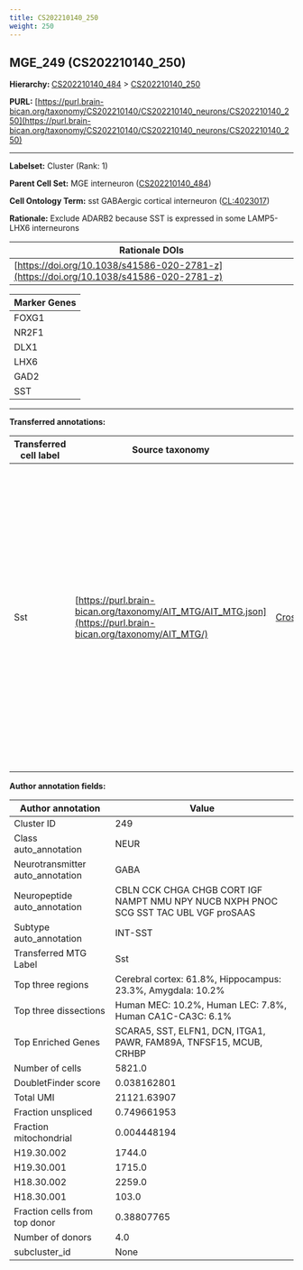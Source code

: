 ```yaml
---
title: CS202210140_250
weight: 250
---
```

## MGE_249 (CS202210140_250)
<b>Hierarchy: </b>
[CS202210140_484](../CS202210140_484) >
[CS202210140_250](../CS202210140_250)

**PURL:** [https://purl.brain-bican.org/taxonomy/CS202210140/CS202210140_neurons/CS202210140_250](https://purl.brain-bican.org/taxonomy/CS202210140/CS202210140_neurons/CS202210140_250)

---


**Labelset:** Cluster (Rank: 1)

**Parent Cell Set:** MGE interneuron ([CS202210140_484](../CS202210140_484))



**Cell Ontology Term:**  sst GABAergic cortical interneuron ([CL:4023017](https://www.ebi.ac.uk/ols/ontologies/cl/terms?obo_id=CL:4023017)) 

**Rationale:** Exclude ADARB2 because SST is expressed in some LAMP5-LHX6 interneurons

| Rationale DOIs |
|----------------|
|[https://doi.org/10.1038/s41586-020-2781-z](https://doi.org/10.1038/s41586-020-2781-z)|

[MARKER GENES.]: #


| Marker Genes |
|--------------|
|FOXG1|
|NR2F1|
|DLX1|
|LHX6|
|GAD2|
|SST|

---

[TRANSFERRED ANNOTATIONS.]: #


**Transferred annotations:**

| Transferred cell label | Source taxonomy | Source node accession | Algorithm name | Comment |
|------------------------|-----------------|-----------------------|----------------|---------|
|Sst|[https://purl.brain-bican.org/taxonomy/AIT_MTG/AIT_MTG.json](https://purl.brain-bican.org/taxonomy/AIT_MTG/)|[CrossArea_subclass:8fa477a378](https://purl.brain-bican.org/taxonomy/AIT_MTG/CrossArea_subclass_8fa477a378)||We performed PCA (50 components) on our full dataset, trained a random forest classifier (scikit-learn, class_ weight=‘balanced’, max_depth=50) on the MTG labels, and then predicted labels for all cells. We labeled each cluster with the mode of its constituent cells if two conditions were met: more than 0.8 of predicted labels matched the mode, and the mean probability of these pre- dictions was greater than 0.8.|

[AUTHOR ANNOTATION FIELDS.]: #


**Author annotation fields:**

| Author annotation | Value |
|-------------------|-------|
|Cluster ID|249|
|Class auto_annotation|NEUR|
|Neurotransmitter auto_annotation|GABA|
|Neuropeptide auto_annotation|CBLN CCK CHGA CHGB CORT IGF NAMPT NMU NPY NUCB NXPH PNOC SCG SST TAC UBL VGF proSAAS|
|Subtype auto_annotation|INT-SST|
|Transferred MTG Label|Sst|
|Top three regions|Cerebral cortex: 61.8%, Hippocampus: 23.3%, Amygdala: 10.2%|
|Top three dissections|Human MEC: 10.2%, Human LEC: 7.8%, Human CA1C-CA3C: 6.1%|
|Top Enriched Genes|SCARA5, SST, ELFN1, DCN, ITGA1, PAWR, FAM89A, TNFSF15, MCUB, CRHBP|
|Number of cells|5821.0|
|DoubletFinder score|0.038162801|
|Total UMI|21121.63907|
|Fraction unspliced|0.749661953|
|Fraction mitochondrial|0.004448194|
|H19.30.002|1744.0|
|H19.30.001|1715.0|
|H18.30.002|2259.0|
|H18.30.001|103.0|
|Fraction cells from top donor|0.38807765|
|Number of donors|4.0|
|subcluster_id|None|
